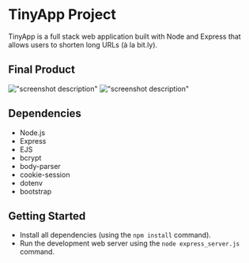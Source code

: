 # TinyApp Project

TinyApp is a full stack web application built with Node and Express that allows users to shorten long URLs (à la bit.ly).

## Final Product

!["screenshot description"](#)
!["screenshot description"](#)

## Dependencies

- Node.js
- Express
- EJS
- bcrypt
- body-parser
- cookie-session
- dotenv
- bootstrap

## Getting Started

- Install all dependencies (using the `npm install` command).
- Run the development web server using the `node express_server.js` command.